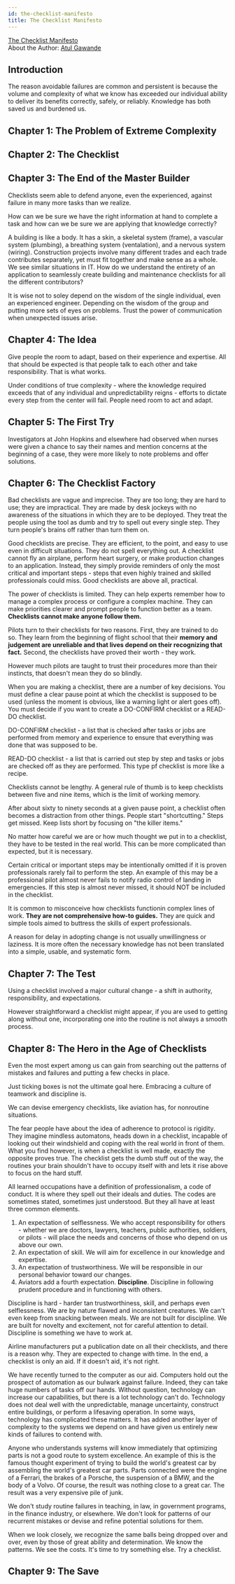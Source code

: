 ```yaml
---
id: the-checklist-manifesto
title: The Checklist Manifesto
---
```


[The Checklist Manifesto](https://www.amazon.com/Checklist-Manifesto-How-Things-Right/dp/0312430000/ref=sr_1_2?crid=WENX8J5Z3ZDB&dchild=1&keywords=checklist+manifesto&qid=1605224226&sprefix=checklist+%2Caps%2C249&sr=8-2)  
About the Author: [Atul Gawande](http://atulgawande.com/)  

## Introduction

The reason avoidable failures are common and persistent is because the volume and complexity of what we know has exceeded our individual ability to deliver its benefits correctly, safely, or reliably. Knowledge has both saved us and burdened us.

## Chapter 1: The Problem of Extreme Complexity

## Chapter 2: The Checklist

## Chapter 3: The End of the Master Builder

Checklists seem able to defend anyone, even the experienced, against failure in many more tasks than we realize.

How can we be sure we have the right information at hand to complete a task and how can we be sure we are applying that knowledge correctly?

A building is like a body. It has a skin, a skeletal system (frame), a vascular system (plumbing), a breathing system (ventalation), and a nervous system (wiring). Construction projects involve many different trades and each trade contributes separately, yet must fit together and make sense as a whole. We see similar situations in IT. How do we understand the entirety of an application to seamlessly create building and maintenance checklists for all the different contributors?

It is wise not to soley depend on the wisdom of the single individual, even an experienced engineer. Depending on the wisdom of the group and putting more sets of eyes on problems. Trust the power of communication when unexpected issues arise.

## Chapter 4: The Idea

Give people the room to adapt, based on their experience and expertise. All that should be expected is that people talk to each other and take responsibility. That is what works.

Under conditions of true complexity - where the knowledge required exceeds that of any individual and unpredictability reigns - efforts to dictate every step from the center will fail. People need room to act and adapt.

## Chapter 5: The First Try

Investigators at John Hopkins and elsewhere had observed when nurses were given a chance to say their names and mention concerns at the beginning of a case, they were more likely to note problems and offer solutions.

## Chapter 6: The Checklist Factory

Bad checklists are vague and imprecise. They are too long; they are hard to use; they are impractical. They are made by desk jockeys with no awareness of the situations in which they are to be deployed. They treat the people using the tool as dumb and try to spell out every single step. They turn people's brains off rather than turn them on.

Good checklists are precise. They are efficient, to the point, and easy to use even in difficult situations. They do not spell everything out. A checklist cannot fly an airplane, perform heart surgery, or make production changes to an application. Instead, they simply provide reminders of only the most critical and important steps - steps that even highly trained and skilled professionals could miss. Good checklists are above all, practical.

The power of checklists is limited. They can help experts remember how to manage a complex process or configure a complex machine. They can make priorities clearer and prompt people to function better as a team. __Checklists cannot make anyone follow them.__

Pilots turn to their checklists for two reasons. First, they are trained to do so. They learn from the beginning of flight school that their __memory and judgement are unreliable and that lives depend on their recognizing that fact.__ Second, the checklists have proved their worth - they work.  

However much pilots are taught to trust their procedures more than their instincts, that doesn't mean they do so blindly.

When you are making a checklist, there are a number of key decisions. You must define a clear pause point at which the checklist is supposed to be used (unless the moment is obvious, like a warning light or alert goes off). You must decide if you want to create a DO-CONFIRM checklist or a READ-DO checklist.

DO-CONFIRM checklist - a list that is checked after tasks or jobs are performed from memory and experience to ensure that everything was done that was supposed to be.

READ-DO checklist - a list that is carried out step by step and tasks or jobs are checked off as they are performed. This type pf checklist is more like a recipe.

Checklists cannot be lengthy. A general rule of thumb is to keep checklists between five and nine items, which is the limit of working memory.

After about sixty to ninety seconds at a given pause point, a checklist often becomes a distraction from other things. People start "shortcutting." Steps get missed. Keep lists short by focusing on "the killer items."

No matter how careful we are or how much thought we put in to a checklist, they have to be tested in the real world. This can be more complicated than expected, but it is necessary.

Certain critical or important steps may be intentionally omitted if it is proven professionals rarely fail to perform the step. An example of this may be a professional pilot almost never fails to notify radio control of landing in emergencies. If this step is almost never missed, it should NOT be included in the checklist.

It is common to misconceive how checklists functionin complex lines of work. **They are not comprehensive how-to guides.** They are quick and simple tools aimed to buttress the skills of expert professionals.

A reason for delay in adopting change is not usually unwillingness or laziness. It is more often the necessary knowledge has not been translated into a simple, usable, and systematic form.

## Chapter 7: The Test

Using a checklist involved a major cultural change - a shift in authority, responsibility, and expectations.

However straightforward a checklist might appear, if you are used to getting along without one, incorporating one into the routine is not always a smooth process.

## Chapter 8: The Hero in the Age of Checklists

Even the most expert among us can gain from searching out the patterns of mistakes and failures and putting a few checks in place.

Just ticking boxes is not the ultimate goal here. Embracing a culture of teamwork and discipline is.

We can devise emergency checklists, like aviation has, for nonroutine situations.

The fear people have about the idea of adherence to protocol is rigidity. They imagine mindless automatons, heads down in a checklist, incapable of looking out their windshield and coping with the real world in front of them. What you find however, is when a checklist is well made, exactly the opposite proves true. The checklist gets the dumb stuff out of the way, the routines your brain shouldn't have to occupy itself with and lets it rise above to focus on the hard stuff.

All learned occupations have a definition of professionalism, a code of conduct. It is where they spell out their ideals and duties. The codes are sometimes stated, sometimes just understood. But they all have at least three common elements.

1. An expectation of selflessness. We who accept responsibility for others - whether we are doctors, lawyers, teachers, public authorities, soldiers, or pilots - will place the needs and concerns of those who depend on us above our own.
1. An expectation of skill. We will aim for excellence in our knowledge and expertise.
1. An expectation of trustworthiness. We will be responsible in our personal behavior toward our changes.
1. Aviators add a fourth expectation. **Discipline**. Discipline in following prudent procedure and in functioning with others.

Discipline is hard - harder tan trustworthiness, skill, and perhaps even selflessness. We are by nature flawed and inconsistent creatures. We can't even keep from snacking between meals. We are not built for discipline. We are built for novelty and excitement, not for careful attention to detail. Discipline is something we have to work at.

Airline manufacturers put a publication date on all their checklists, and there is a reason why. They are expected to change with time. In the end, a checklist is only an aid. If it doesn't aid, it's not right.

We have recently turned to the computer as our aid. Computers hold out the prospect of automation as our bulwark against failure. Indeed, they can take huge numbers of tasks off our hands. Without question, technology can increase our capabilities, but there is a lot technology can't do. Technology does not deal well with the unpredictable, manage uncertainty, construct entire buildings, or perform a lifesaving operation. In some ways, technology has complicated these matters. It has added another layer of complexity to the systems we depend on and have given us entirely new kinds of failures to contend with.

Anyone who understands systems will know immediately that optimizing parts is not a good route to system excellence. An example of this is the famous thought experiment of trying to build the world's greatest car by assembling the world's greatest car parts. Parts connected were the engine of a Ferrari, the brakes of a Porsche, the suspension of a BMW, and the body of a Volvo. Of course, the result was nothing close to a great car. The result was a very expensive pile of junk.

We don't study routine failures in teaching, in law, in government programs, in the finance industry, or elsewhere. We don't look for patterns of our recurrent mistakes or devise and refine potential solutions for them.

When we look closely, we recognize the same balls being dropped over and over, even by those of great ability and determination. We know the patterns. We see the costs. It's time to try something else. Try a checklist.

## Chapter 9: The Save
